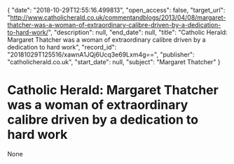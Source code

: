 {
  "date": "2018-10-29T12:55:16.499813", 
  "open_access": false, 
  "target_url": "http://www.catholicherald.co.uk/commentandblogs/2013/04/08/margaret-thatcher-was-a-woman-of-extraordinary-calibre-driven-by-a-dedication-to-hard-work/", 
  "description": null, 
  "end_date": null, 
  "title": "Catholic Herald: Margaret Thatcher was a woman of extraordinary calibre driven by a dedication to hard work", 
  "record_id": "20181029T125516/xawnA1JQj6Ucq3e69Lxm4g==", 
  "publisher": "catholicherald.co.uk", 
  "start_date": null, 
  "subject": "Margaret Thatcher"
}

# Catholic Herald: Margaret Thatcher was a woman of extraordinary calibre driven by a dedication to hard work

None